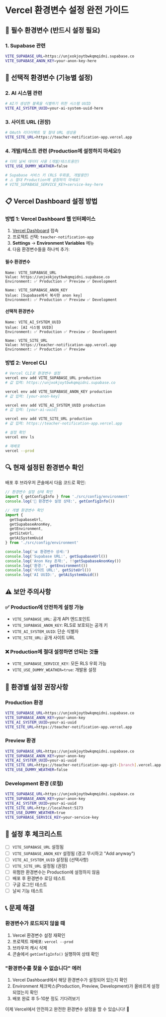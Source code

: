 # Vercel 환경변수 설정 완전 가이드

## 🚀 필수 환경변수 (반드시 설정 필요)

### 1. Supabase 관련
```bash
VITE_SUPABASE_URL=https://unjxokjoytbwkqmqidni.supabase.co
VITE_SUPABASE_ANON_KEY=your-anon-key-here
```

## 🔧 선택적 환경변수 (기능별 설정)

### 2. AI 시스템 관련
```bash
# AI가 생성한 블록을 식별하기 위한 시스템 UUID
VITE_AI_SYSTEM_UUID=your-ai-system-uuid-here
```

### 3. 사이트 URL (권장)
```bash
# OAuth 리다이렉트 및 절대 URL 생성용
VITE_SITE_URL=https://teacher-notification-app.vercel.app
```

### 4. 개발/테스트 관련 (Production에 설정하지 마세요!)
```bash
# 더미 날씨 데이터 사용 (개발/테스트용만)
VITE_USE_DUMMY_WEATHER=false

# Supabase 서비스 키 (RLS 우회용, 개발용만)
# ⚠️ 절대 Production에 설정하지 마세요!
# VITE_SUPABASE_SERVICE_KEY=service-key-here
```

## 📋 Vercel Dashboard 설정 방법

### 방법 1: Vercel Dashboard 웹 인터페이스

1. [Vercel Dashboard](https://vercel.com/dashboard) 접속
2. 프로젝트 선택: `teacher-notification-app`
3. **Settings** → **Environment Variables** 메뉴
4. 다음 환경변수들을 하나씩 추가:

#### 필수 환경변수
```
Name: VITE_SUPABASE_URL
Value: https://unjxokjoytbwkqmqidni.supabase.co
Environment: ✅ Production ✅ Preview ✅ Development

Name: VITE_SUPABASE_ANON_KEY
Value: [Supabase에서 복사한 anon key]
Environment: ✅ Production ✅ Preview ✅ Development
```

#### 선택적 환경변수
```
Name: VITE_AI_SYSTEM_UUID
Value: [AI 시스템 UUID]
Environment: ✅ Production ✅ Preview ✅ Development

Name: VITE_SITE_URL
Value: https://teacher-notification-app.vercel.app
Environment: ✅ Production ✅ Preview
```

### 방법 2: Vercel CLI

```bash
# Vercel CLI로 환경변수 설정
vercel env add VITE_SUPABASE_URL production
# 값 입력: https://unjxokjoytbwkqmqidni.supabase.co

vercel env add VITE_SUPABASE_ANON_KEY production
# 값 입력: [your-anon-key]

vercel env add VITE_AI_SYSTEM_UUID production
# 값 입력: [your-ai-uuid]

vercel env add VITE_SITE_URL production
# 값 입력: https://teacher-notification-app.vercel.app

# 설정 확인
vercel env ls

# 재배포
vercel --prod
```

## 🔍 현재 설정된 환경변수 확인

배포 후 브라우저 콘솔에서 다음 코드로 확인:

```javascript
// 환경변수 설정 상태 확인
import { getConfigInfo } from './src/config/environment'
console.log('🔧 환경변수 설정 상태:', getConfigInfo())

// 개별 환경변수 확인
import { 
  getSupabaseUrl, 
  getSupabaseAnonKey, 
  getEnvironment,
  getSiteUrl,
  getAiSystemUuid 
} from './src/config/environment'

console.log('📊 환경변수 상세:')
console.log('Supabase URL:', getSupabaseUrl())
console.log('Anon Key 존재:', !!getSupabaseAnonKey())
console.log('환경:', getEnvironment())
console.log('사이트 URL:', getSiteUrl())
console.log('AI UUID:', getAiSystemUuid())
```

## ⚠️ 보안 주의사항

### ✅ Production에 안전하게 설정 가능
- `VITE_SUPABASE_URL`: 공개 API 엔드포인트
- `VITE_SUPABASE_ANON_KEY`: RLS로 보호되는 공개 키
- `VITE_AI_SYSTEM_UUID`: 단순 식별자
- `VITE_SITE_URL`: 공개 사이트 URL

### ❌ Production에 절대 설정하면 안되는 것들
- `VITE_SUPABASE_SERVICE_KEY`: 모든 RLS 우회 가능
- `VITE_USE_DUMMY_WEATHER=true`: 개발용 설정

## 🎯 환경별 설정 권장사항

### Production 환경
```bash
VITE_SUPABASE_URL=https://unjxokjoytbwkqmqidni.supabase.co
VITE_SUPABASE_ANON_KEY=your-anon-key
VITE_AI_SYSTEM_UUID=your-ai-uuid
VITE_SITE_URL=https://teacher-notification-app.vercel.app
```

### Preview 환경
```bash
VITE_SUPABASE_URL=https://unjxokjoytbwkqmqidni.supabase.co
VITE_SUPABASE_ANON_KEY=your-anon-key
VITE_AI_SYSTEM_UUID=your-ai-uuid
VITE_SITE_URL=https://teacher-notification-app-git-[branch].vercel.app
VITE_USE_DUMMY_WEATHER=false
```

### Development 환경 (로컬)
```bash
VITE_SUPABASE_URL=https://unjxokjoytbwkqmqidni.supabase.co
VITE_SUPABASE_ANON_KEY=your-anon-key
VITE_AI_SYSTEM_UUID=your-ai-uuid
VITE_SITE_URL=http://localhost:5173
VITE_USE_DUMMY_WEATHER=true
VITE_SUPABASE_SERVICE_KEY=your-service-key
```

## 🚀 설정 후 체크리스트

- [ ] `VITE_SUPABASE_URL` 설정됨
- [ ] `VITE_SUPABASE_ANON_KEY` 설정됨 (경고 무시하고 "Add anyway")
- [ ] `VITE_AI_SYSTEM_UUID` 설정됨 (선택사항)
- [ ] `VITE_SITE_URL` 설정됨 (권장)
- [ ] 위험한 환경변수는 Production에 설정하지 않음
- [ ] 배포 후 환경변수 로딩 테스트
- [ ] 구글 로그인 테스트
- [ ] 날씨 기능 테스트

## 📞 문제 해결

### 환경변수가 로드되지 않을 때
1. Vercel 환경변수 설정 재확인
2. 프로젝트 재배포: `vercel --prod`
3. 브라우저 캐시 삭제
4. 콘솔에서 `getConfigInfo()` 실행하여 상태 확인

### "환경변수를 찾을 수 없습니다" 에러
1. Vercel Dashboard에서 해당 환경변수가 설정되어 있는지 확인
2. Environment 체크박스(Production, Preview, Development)가 올바르게 설정되었는지 확인
3. 배포 완료 후 5-10분 정도 기다려보기

이제 Vercel에서 안전하고 완전한 환경변수 설정을 할 수 있습니다! 🎉
